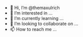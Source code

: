- 👋 Hi, I’m @themaxulrich
- 👀 I’m interested in ...
- 🌱 I’m currently learning ...
- 💞️ I’m looking to collaborate on ...
- 📫 How to reach me ...

<!---
themaxulrich/themaxulrich is a ✨ special ✨ repository because its `README.md` (this file) appears on your GitHub profile.
You can click the Preview link to take a look at your changes.
--->
